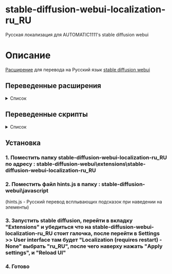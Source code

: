 # stable-diffusion-webui-localization-ru_RU
 Русская локализация для AUTOMATIC1111's stable diffusion webui

# Описание
[Расширение](https://github.com/Northerner1/stable-diffusion-webui-localization-ru_RU) для перевода на Русский язык [stable diffusion webui](https://github.com/AUTOMATIC1111/stable-diffusion-webui)

## Переведенные расширения
<details>
  <summary>Список</summary>

  - [x] [aesthetic gradients](https://github.com/AUTOMATIC1111/stable-diffusion-webui-aesthetic-gradients)  
  - [x] [wildcards](https://github.com/AUTOMATIC1111/stable-diffusion-webui-wildcards)  
  - [x] [dynamic prompts](https://github.com/adieyal/sd-dynamic-prompts)  
  - [x] [dreambooth](https://github.com/d8ahazard/sd_dreambooth_extension)  
  - [x] [smartprocess](https://github.com/d8ahazard/sd_smartprocess)  
  - [x] [images browser](https://github.com/yfszzx/stable-diffusion-webui-images-browser)  
  - [x] [steps animation](https://github.com/vladmandic/sd-extension-steps-animation)  
  - [x] [training picker](https://github.com/Maurdekye/training-picker)  
  - [x] [unprompted](https://github.com/ThereforeGames/unprompted)  
  - [x] [novelai 2 local prompt](https://github.com/animerl/novelai-2-local-prompt)  
  - [x] [tokenizer](https://github.com/AUTOMATIC1111/stable-diffusion-webui-tokenizer)  
  - [x] [latent mirroring](https://github.com/dfaker/SD-latent-mirroring)  
  - [x] [embedding editor](https://github.com/CodeExplode/stable-diffusion-webui-embedding-editor)  
  - [x] [seed travel](https://github.com/yownas/seed_travel)  
  - [x] [shift attention](https://github.com/yownas/shift-attention)  
  - [x] [detailer](https://github.com/dustysys/ddetailer.git)  
  - [x] [prompt travel](https://github.com/Kahsolt/stable-diffusion-webui-prompt-travel)  
  - [x] [conditioning highres fix](	https://github.com/dtlnor/stable-diffusion-webui-conditioning-highres-fix.git) 
  - [x] [auto TLS-HTTPS](https://github.com/papuSpartan/stable-diffusion-webui-auto-tls-https.git)  
  - [x] [DreamArtist](https://github.com/7eu7d7/DreamArtist-sd-webui-extension.git)  
  - [x] [depthmap2mask](https://github.com/Extraltodeus/depthmap2mask)  
  - [x] [rembg](https://github.com/AUTOMATIC1111/stable-diffusion-webui-rembg)
  - [x] [Tiled Diffusion](https://github.com/pkuliyi2015/multidiffusion-upscaler-for-automatic1111)
  - [x] [ToMe SD](https://github.com/SLAPaper/a1111-sd-webui-tome)
  
</details>

## Переведенные скрипты

<details>
  <summary>Список</summary>
  
  - [x] [embedding to png](https://github.com/dfaker/embedding-to-png-script)  
</details>

## Установка

### 1. Поместить папку stable-diffusion-webui-localization-ru_RU по адресу : stable-diffusion-webui\extensions\stable-diffusion-webui-localization-ru_RU

### 2. Поместить файл hints.js в папку : stable-diffusion-webui\javascript
(hints.js - Русский перевод всплывающих подсказок при наведении на элементы) 

### 3. Запустить stable diffusion, перейти в вкладку "Extensions" и убедиться что на stable-diffusion-webui-localization-ru_RU стоит галочка, после перейти в Settings >> User interface там будет "Localization (requires restart) - None" выбрать "ru_RU", после чего наверху нажать "Apply settings", и "Reload UI" 

### 4. Готово 
